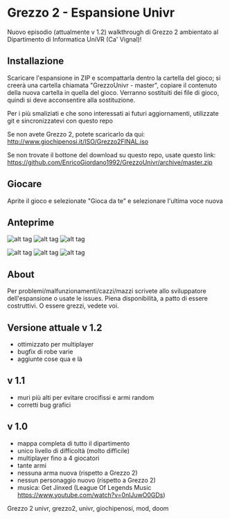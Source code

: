 ﻿# Grezzo 2 - Espansione Univr
Nuovo episodio (attualmente v 1.2) walkthrough di Grezzo 2 ambientato al Dipartimento di Informatica UniVR (Ca' Vignal)!

## Installazione
Scaricare l'espansione in ZIP e scompattarla dentro la cartella del gioco; si creerà una cartella chiamata "GrezzoUnivr - master", copiare il contenuto della nuova cartella in quella del gioco. Verranno sostituiti dei file di gioco, quindi si deve acconsentire alla sostituzione.

Per i più smaliziati e che sono interessati ai futuri aggiornamenti, utilizzate git e sincronizzatevi con questo repo

Se non avete Grezzo 2, potete scaricarlo da qui:
http://www.giochipenosi.it/ISO/Grezzo2FINAL.iso

Se non trovate il bottone del download su questo repo, usate questo link:
https://github.com/EnricoGiordano1992/GrezzoUnivr/archive/master.zip

## Giocare
Aprite il gioco e selezionate "Gioca da te" e selezionare l'ultima voce nuova

## Anteprime

![alt tag](https://scontent-frt3-1.xx.fbcdn.net/hphotos-xap1/t31.0-8/1933625_1117659308253960_945538293444841166_o.jpg)
![alt tag](https://scontent-frt3-1.xx.fbcdn.net/hphotos-xpf1/t31.0-8/12829147_1117659448253946_4081978663514839158_o.jpg)
![alt tag](https://scontent-frt3-1.xx.fbcdn.net/hphotos-xpf1/t31.0-8/11244916_1117659691587255_8318309949213111702_o.jpg)

![alt tag](https://scontent-frt3-1.xx.fbcdn.net/hphotos-xft1/t31.0-8/12829201_1117659834920574_394678493897749699_o.jpg)
![alt tag](https://scontent-frt3-1.xx.fbcdn.net/hphotos-xlt1/t31.0-8/12240936_1117660021587222_1719948850887109935_o.jpg)
![alt tag](https://scontent-frt3-1.xx.fbcdn.net/hphotos-xtp1/t31.0-8/1277023_1117660244920533_4084957219853653815_o.jpg)


## About
Per problemi/malfunzionamenti/cazzi/mazzi scrivete allo sviluppatore dell'espansione o usate le issues. Piena disponibilità, a patto di essere costruttivi. O essere grezzi, vedete voi.


## Versione attuale v 1.2
- ottimizzato per multiplayer
- bugfix di robe varie
- aggiunte cose qua e là

## v 1.1
- muri più alti per evitare crocifissi e armi random
- corretti bug grafici

## v 1.0
- mappa completa di tutto il dipartimento
- unico livello di difficoltà (molto difficile)
- multiplayer fino a 4 giocatori
- tante armi
- nessuna arma nuova (rispetto a Grezzo 2)
- nessun personaggio nuovo (rispetto a Grezzo 2)
- musica: Get Jinxed (League Of Legends Music https://www.youtube.com/watch?v=0nlJuwO0GDs)



<meta> Grezzo 2 univr, grezzo2, univr, giochipenosi, mod, doom </meta>
